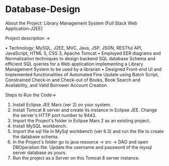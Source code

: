 # Database-Design
About the Project: Library Management System (Full Stack Web Application-J2EE) 

Project description ->

• Technology: MySQL, J2EE, MVC, Java, JSP, JSON, RESTful API, JavaScript, HTML 5, CSS 3, Apache Tomcat
• Employed EER diagrams and Normalization techniques to design backend SQL database Schema and efficient SQL queries for a Web application implementing a Library Management System to be used by a librarian
• Designed Front-end UI and Implemented functionalities of Automated Fine Update using Batch Script, Constrained Check-in and Check-out of Books, Book Search and Availability, and Valid Borrower Account Creation 


Steps to Run the Code->

1. Install Eclipse JEE Mars (ver 2) on your system.
2. Install Tomcat 8 server and create its instance in Eclipse JEE. Change the server's HTTP port number to 9443.
3. Import the Project's folder in Eclipse Mars 2 as an existing project.
4. Install MySQL workbench.
5. Import the sql file in MySql workbench (ver 6.3) and run the file to create the database schema.
6. In the Project's folder go to java resource -> src -> DAO and open DBOperation file. Update the username and password of the mysql server database as yours.
4. Run the project as a Server on this Tomcat 8 server instance.
